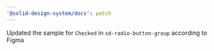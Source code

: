 ```yaml
---
'@solid-design-system/docs': patch
---
```


Updated the sample for `Checked` in `sd-radio-button-group` according to Figma
